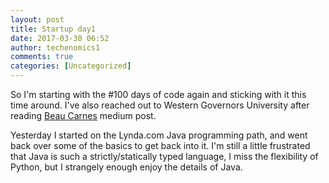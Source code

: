 ```yaml
---
layout: post
title: Startup day1
date: 2017-03-30 06:52
author: techenomics1
comments: true
categories: [Uncategorized]
---
```



So I'm starting with the #100 days of code again and sticking with it this time around.  I've also reached out to Western Governors University after reading [Beau Carnes](https://medium.freecodecamp.com/how-i-got-a-second-degree-and-earned-5-developer-certifications-in-just-one-year-while-working-and-2b902ee291ab) medium post.  

Yesterday I started on the Lynda.com Java programming path, and went back over some of the basics to get back into it.  I'm still a little frustrated that Java is such a strictly/statically typed language, I miss the flexibility of Python, but I strangely enough enjoy the details of Java.  